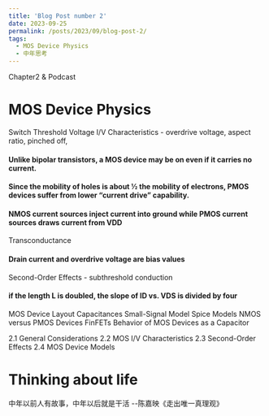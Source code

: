 ```yaml
---
title: 'Blog Post number 2'
date: 2023-09-25
permalink: /posts/2023/09/blog-post-2/
tags:
  - MOS Device Physics
  - 中年思考
---
```


Chapter2 & Podcast

# MOS Device Physics
Switch
Threshold Voltage
I/V Characteristics - overdrive voltage, aspect ratio, pinched off, 
#### Unlike bipolar transistors, a MOS device may be on even if it carries no current.
#### Since the mobility of holes is about ½ the mobility of electrons, PMOS devices suffer from lower “current drive” capability.
#### NMOS current sources inject current into ground while PMOS current sources draws current from VDD
Transconductance
#### Drain current and overdrive voltage are bias values
Second-Order Effects - subthreshold conduction
#### if the length L is doubled, the slope of ID vs. VDS is divided by four
MOS Device Layout
Capacitances
Small-Signal Model
Spice Models
NMOS versus PMOS Devices
FinFETs
Behavior of MOS Devices as a Capacitor

2.1 General Considerations
2.2 MOS I/V Characteristics
2.3 Second-Order Effects
2.4 MOS Device Models

# Thinking about life
中年以前人有故事，中年以后就是干活 --陈嘉映《走出唯一真理观》


